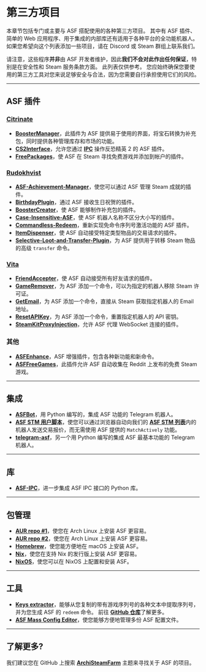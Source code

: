 # 第三方项目

本章节包括专门或主要与 ASF 搭配使用的各种第三方项目。 其中有 ASF 插件、简单的 Web 应用程序、用于集成的内部库还有适用于各种平台的全功能机器人。 如果您希望向这个列表添加一些项目，请在 Discord 或 Steam 群组上联系我们。

请注意，这些程序**并非**由 ASF 开发者维护，因此**我们不会对此作出任何保证**，特别是在安全性和 Steam 服务条款方面。 此列表仅供参考。 您应始终确保您要使用的第三方工具对您来说足够安全与合法，因为您需要自行承担使用它们的风险。

---

## ASF 插件

### **[Citrinate](https://github.com/Citrinate)**

- **[BoosterManager](https://github.com/Citrinate/BoosterManager)**，此插件为 ASF 提供易于使用的界面，将宝石转换为补充包，同时提供各种管理库存和市场的功能。
- **[CS2Interface](https://github.com/Citrinate/CS2Interface)**，允许您通过 **[IPC](https://github.com/JustArchiNET/ArchiSteamFarm/wiki/IPC)** 操作反恐精英 2 的 ASF 插件。
- **[FreePackages](https://github.com/Citrinate/FreePackages)**，使 ASF 在 Steam 寻找免费游戏并添加到帐户的插件。

### **[Rudokhvist](https://github.com/Rudokhvist)**

- **[ASF-Achievement-Manager](https://github.com/Rudokhvist/ASF-Achievement-Manager)**，使您可以通过 ASF 管理 Steam 成就的插件。
- **[BirthdayPlugin](https://github.com/Rudokhvist/BirthdayPlugin)**，通过 ASF 接收生日祝贺的插件。
- **[BoosterCreator](https://github.com/Rudokhvist/BoosterCreator)**，使 ASF 能够制作补充包的插件。
- **[Case-Insensitive-ASF](https://github.com/Rudokhvist/Case-Insensitive-ASF)**，使 ASF 机器人名称不区分大小写的插件。
- **[Commandless-Redeem](https://github.com/Rudokhvist/Commandless-Redeem)**，重新实现免命令序列号激活功能的 ASF 插件。
- **[ItemDispenser](https://github.com/Rudokhvist/ItemDispenser)**，使 ASF 自动接受特定类型物品的交易请求的插件。
- **[Selective-Loot-and-Transfer-Plugin](https://github.com/Rudokhvist/Selective-Loot-and-Transfer-Plugin)**，为 ASF 提供用于转移 Steam 物品的高级 `transfer` 命令。

### **[Vita](https://github.com/ezhevita)**

- **[FriendAccepter](https://github.com/ezhevita/FriendAccepter)**，使 ASF 自动接受所有好友请求的插件。
- **[GameRemover](https://github.com/ezhevita/GameRemover)**，为 ASF 添加一个命令，可以为指定的机器人移除 Steam 许可证。
- **[GetEmail](https://github.com/ezhevita/GetEmail)**，为 ASF 添加一个命令，直接从 Steam 获取指定机器人的 Email 地址。
- **[ResetAPIKey](https://github.com/ezhevita/ResetAPIKey)**，为 ASF 添加一个命令，重置指定机器人的 API 密钥。
- **[SteamKitProxyInjection](https://github.com/ezhevita/SteamKitProxyInjection)**，允许 ASF 代理 WebSocket 连接的插件。

### 其他

- **[ASFEnhance](https://github.com/chr233/ASFEnhance)**，ASF 增强插件，包含各种新功能和新命令。
- **[ASFFreeGames](https://github.com/maxisoft/ASFFreeGames)**，此插件允许 ASF 自动收集在 Reddit 上发布的免费 Steam 游戏。

---

## 集成

- **[ASFBot](https://github.com/dmcallejo/ASFBot)**，用 Python 编写的，集成 ASF 功能的 Telegram 机器人。
- **[ASF STM 用户脚本](https://greasyfork.org/zh-CN/scripts/404754-asf-stm)**，使您可以通过浏览器自动向我们的 [**ASF STM 列表**](https://github.com/JustArchiNET/ArchiSteamFarm/wiki/ItemsMatcherPlugin-zh-CN#publiclisting公共列表)内的机器人发送交易报价，而无需使用 ASF 提供的 `MatchActively` 功能。
- **[telegram-asf](https://github.com/deluxghost/telegram-asf)**，另一个用 Python 编写的集成 ASF 最基本功能的 Telegram 机器人。

---

## 库

- **[ASF-IPC](https://github.com/deluxghost/ASF_IPC)**，进一步集成 ASF IPC 接口的 Python 库。

---

## 包管理

- **[AUR repo #1](https://aur.archlinux.org/packages/asf)**，使您在 Arch Linux 上安装 ASF 更容易。
- **[AUR repo #2](https://aur.archlinux.org/packages/archisteamfarm-bin)**，使您在 Arch Linux 上安装 ASF 更容易。
- **[Homebrew](https://formulae.brew.sh/formula/archi-steam-farm)**，使您能方便地在 macOS 上安装 ASF。
- **[Nix](https://search.nixos.org/packages?channel=unstable&show=ArchiSteamFarm&from=0&size=50&sort=relevance&type=packages&query=ArchiSteamFarm)**，使您在支持 Nix 的发行版上安装 ASF 更容易。
- **[NixOS](https://search.nixos.org/options?channel=unstable&from=0&size=50&sort=relevance&type=packages&query=ArchiSteamFarm)**，使您可以在 NixOS 上配置和安装 ASF。

---

## 工具

- **[Keys extractor](https://umaim.github.io/SKE)**，能够从您复制的带有游戏序列号的各种文本中提取序列号，并为您生成 ASF 的 `redeem` 命令。 前往 **[GitHub 仓库](https://github.com/PixvIO/SKE)**&#8203;了解更多。
- **[ASF Mass Config Editor](https://github.com/genesix-eu/ASF_MCE)**，使您能够方便地管理多份 ASF 配置文件。

---

## 了解更多?

我们建议您在 GitHub 上搜索 **[ArchiSteamFarm](https://github.com/topics/archisteamfarm)** 主题来寻找关于 ASF 的项目。